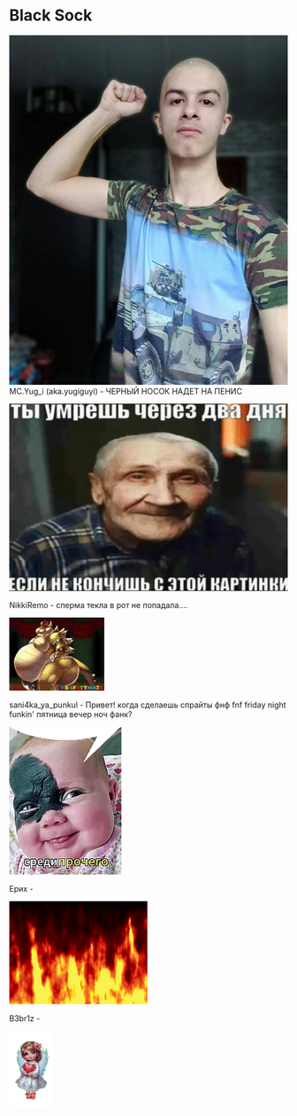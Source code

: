 # Black Sock
![Иван](бля/photo_2025-07-02_23-22-58.jpg)
MC.Yug_i (aka.yugiguyi) - ЧЕРНЫЙ НОСОК НАДЕТ НА ПЕНИС

![Дед](бля/кончил.jpg)

NikkiRemo - сперма текла в рот не попадала....

![Боузер](бля/bowser-bowser-fart.gif)

sani4ka_ya_punkul - Привет! когда сделаешь спрайты фнф fnf friday night funkin' пятница вечер ноч фанк?

![аетос](бля/attachment.gif)

Ерих - 

![Огонь](бля/kostyor-29.gif)

B3br1z -

![ангел](бля/angel.gif)